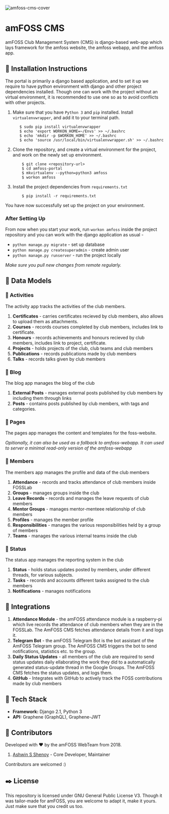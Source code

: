 
![amfoss-cms-cover](https://user-images.githubusercontent.com/21276922/51844359-12628580-233b-11e9-891a-d4d826bd1d6e.png)

# amFOSS CMS

amFOSS Club Management System (CMS) is django-based web-app which lays framework for the amfoss website, the amfoss webapp, and the amfoss app. 


## :minidisc: Installation Instructions
The portal is primarily a django based application, and to set it up we require to have 
python environment with django and other project dependencies installed. Though one can
work with the project without an virtual environment,  it is recommended to use one so 
as to avoid conflicts with other projects.

1. Make sure that you have `Python 3` and `pip` installed. 
   Install `virtualenvwrapper`, and add it to your terminal path.
   
    ```
       $ sudo pip install virtualenvwrapper
       $ echo 'export WORKON_HOME=~/Envs' >> ~/.bashrc
       $ echo 'mkdir -p $WORKON_HOME' >> ~/.bashrc   
       $ echo 'source /usr/local/bin/virtualenvwrapper.sh' >> ~/.bashrc   
    ```
    
2. Clone the repository, and create a virtual environment for the project, 
   and work on the newly set up environment.
   
    ```
        $ git clone <repository-url>
        $ cd amfoss-portal
        $ mkvirtualenv --python=python3 amfoss
        $ workon amfoss
    ```
    
3. Install the project dependencies from `requirements.txt`
    ```
        $ pip install -r requirements.txt
    ```

You have now successfully set up the project on your environment.

### After Setting Up
From now when you start your work, run ``workon amfoss`` inside the project repository and you can work with the django application as usual - 

* `python manage.py migrate` - set up database
* `python manage.py createsuperadmin` - create admin user
* `python manage.py runserver`  - run the project locally

*Make sure you pull new changes from remote regularly.*


## :rocket: Data Models

### :tada: Activities
The activity app tracks the activities of the club members.

1. **Certificates** - carries certificates recieved by club members, also allows to upload them as attachments.
2. **Courses** - records courses completed by club members, includes link to certificate.
3. **Honours** - records achievements and honours recieved by club members, includes link to project, certificate.
4. **Projects** - holds projects of the club, club teams and club members
5. **Publications** - records publications made by club members
6. **Talks** - records talks given by club members

### :postbox: Blog
The blog app manages the blog of the club

1. **External Posts** - manages external posts published by club members by including them through links
2. **Posts** - contains posts published by club members, with tags and categories.

### :pencil: Pages
The pages app manages the content and templates for the foss-website. 

*Opitionally, it can also be used as a fallback to amfoss-webapp. It can used to server a minimal read-only version of the amfoss-webapp*

### :girl: Members
The members app manages the profile and data of the club members

1. **Attendance** - records and tracks attendance of club members inside FOSSLab
2. **Groups** - manages groups inside the club
2. **Leave Records** - records and manages the leave requests of club members
3. **Mentor Groups** - manages mentor-menteee relationship of club members
4. **Profiles** - manages the member profile
5. **Responsibilities** - manages the various responsibilities held by a group of members
6. **Teams** - manages the various internal teams inside the club

### :incoming_envelope: Status
The status app manages the reporting system in the club

1. **Status** - holds status updates posted by members, under different threads, for various subjects. 
2. **Tasks** -  records and accounts different tasks assigned to the club members 
3. **Notifications** - manages notifications

## :satellite: Integrations

1. **Attendance Module** - the amFOSS attendance module is a raspberry-pi which live records the attendance of club members when they are in the FOSSLab. The AmFOSS CMS fetches attendance details from it and logs it.
2. **Telegram Bot** - the amFOSS Telegram Bot is the bot assistant of the AmFOSS Telegram group. The AmFOSS CMS triggers the bot to send notifications, statistics etc. to the group.
3. **Daily Status Updates** - all members of the club are required to send status updates daily ellaborating the work they did to a automatically generated status-update thread in the Google Groups. The AmFOSS CMS fetches the status updates, and logs them.
4. **GitHub** - Integrates with GitHub to actively track the FOSS contributions made by club members

## :wrench: Tech Stack

* **Framework:** Django 2.1, Python 3
* **API:** Graphene (GraphQL), Graphene-JWT

## :gem: Contributors
Developed with :hearts: by the amFOSS WebTeam from 2018.

1. [Ashwin S Shenoy](https://github.com/aswinshenoy) - Core Developer, Maintainer

Contributors are welcomed :)

## :black_nib: License
This repository is licensed under  GNU General Public License V3. Though it was tailor-made for amFOSS, you are welcome to adapt it, make it yours. Just make sure that you credit us too.
